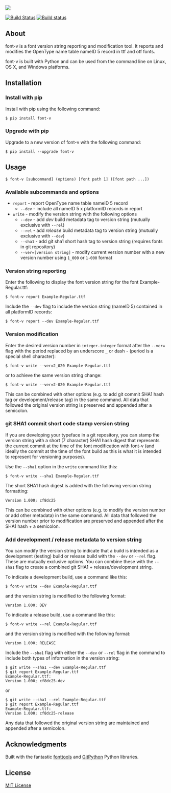 
![](https://github.com/source-foundry/font-v/raw/images/images/font-v-crunch.png)

[![Build Status](https://travis-ci.org/source-foundry/font-v.svg?branch=master)](https://travis-ci.org/source-foundry/font-v)  [![Build status](https://ci.appveyor.com/api/projects/status/mtbar0q307926xff/branch/master?svg=true)](https://ci.appveyor.com/project/chrissimpkins/font-v/branch/master)

## About

font-v is a font version string reporting and modification tool.  It reports and modifies the OpenType name table nameID 5 record in ttf and otf fonts.  

font-v is built with Python and can be used from the command line on Linux, OS X, and Windows platforms.



## Installation

### Install with pip

Install with pip using the following command:

```
$ pip install font-v
```

### Upgrade with pip

Upgrade to a new version of font-v with the following command:

```
$ pip install --upgrade font-v
```

## Usage

```
$ font-v [subcommand] (options) [font path 1] ([font path ...])
```

### Available subcommands and options

- `report` - report OpenType name table nameID 5 record
	- `--dev` - include all nameID 5 x platformID records in report
- `write` - modify the version string with the following options
	- `--dev` - add *dev* build metadata tag to version string (mutually exclusive with `--rel`)
	- `--rel` -  add *release* build metadata tag to version string (mutually exclusive with `--dev`)
	- `--sha1` - add git sha1 short hash tag to version string (requires fonts in git repository)
	- `--ver=[version string]` - modify current version number with a new version number using `1_000` or `1-000` format


### Version string reporting

Enter the following to display the font version string for the font Example-Regular.ttf:

```
$ font-v report Example-Regular.ttf
```

Include the `--dev` flag to include the version string (nameID 5) contained in all platformID records:

```
$ font-v report --dev Example-Regular.ttf
```

### Version modification

Enter the desired version number in `integer.integer` format after the `--ver=` flag with the period replaced by an underscore `_` or dash `-` (period is a special shell character):

```
$ font-v write --ver=2_020 Example-Regular.ttf
```

or to achieve the same version string change:

```
$ font-v write --ver=2-020 Example-Regular.ttf
```

This can be combined with other options (e.g. to add git commit SHA1 hash tag or development/release tag) in the same command.  All data that followed the original version string is preserved and appended after a semicolon.

### git SHA1 commit short code stamp version string

If you are developing your typeface in a git repository, you can stamp the version string with a short (7 character) SHA1 hash digest that represents the current commit at the time of the font modification with font-v (and ideally the commit at the time of the font build as this is what it is intended to represent for versioning purposes).

Use the `--sha1` option in the `write` command like this:

```
$ font-v write --sha1 Example-Regular.ttf
```

The short SHA1 hash digest is added with the following version string formatting:

```
Version 1.000; cf8dc25
```

This can be combined with other options (e.g. to modify the version number or add other metadata) in the same command.  All data that followed the version number prior to modification are preserved and appended after the SHA1 hash + a semicolon.

### Add development / release metadata to version string

You can modify the version string to indicate that a build is intended as a development (testing) build or release build with the `--dev` or `--rel` flag.  These are mutually exclusive options.  You can combine these with the `--sha1` flag to create a combined git SHA1 + release/development string.

To indicate a development build, use a command like this:

```
$ font-v write --dev Example-Regular.ttf
```

and the version string is modified to the following format:

```
Version 1.000; DEV
```

To indicate a release build, use a command like this:

```
$ font-v write --rel Example-Regular.ttf
```

and the version string is modified with the following format:

```
Version 1.000; RELEASE
```

Include the `--sha1` flag with either the `--dev` or `--rel` flag in the command to include both types of information in the version string:

```
$ git write --sha1 --dev Example-Regular.ttf
$ git report Example-Regular.ttf
Example-Regular.ttf:
Version 1.000; cf8dc25-dev
```

or 

```
$ git write --sha1 --rel Example-Regular.ttf
$ git report Example-Regular.ttf
Example-Regular.ttf:
Version 1.000; cf8dc25-release
```

Any data that followed the original version string are maintained and appended after a semicolon.

## Acknowledgments

Built with the fantastic [fonttools](https://github.com/fonttools/fonttools) and [GitPython](https://github.com/gitpython-developers/GitPython) Python libraries.


## License

[MIT License](https://github.com/source-foundry/font-v/blob/master/docs/LICENSE)